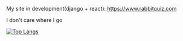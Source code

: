My site in development(django + react): https://www.rabbitquiz.com

I don't care where I go


[![Top Langs](https://github-readme-stats-git-master-hespadas-projects.vercel.app/api/top-langs/?username=hespadas)](https://github.com/hespadas/github-readme-stats)
